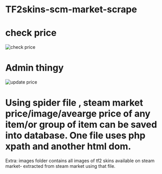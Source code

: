 # TF2skins-scm-market-scrape

# check price
![check price](https://screenshotscdn.firefoxusercontent.com/images/d3a93915-5061-450b-8405-17f7f6e3f15d.png)

# Admin thingy
![update price](https://screenshotscdn.firefoxusercontent.com/images/bc61fc21-1033-47f3-9455-f4d75a75612c.png)

# Using spider file , steam market price/image/avearge price of any item/or group of item can be saved into database. One file uses php xpath and another html dom. 


Extra: images folder contains all images of tf2 skins available on steam market- extracted from steam market using that file.
